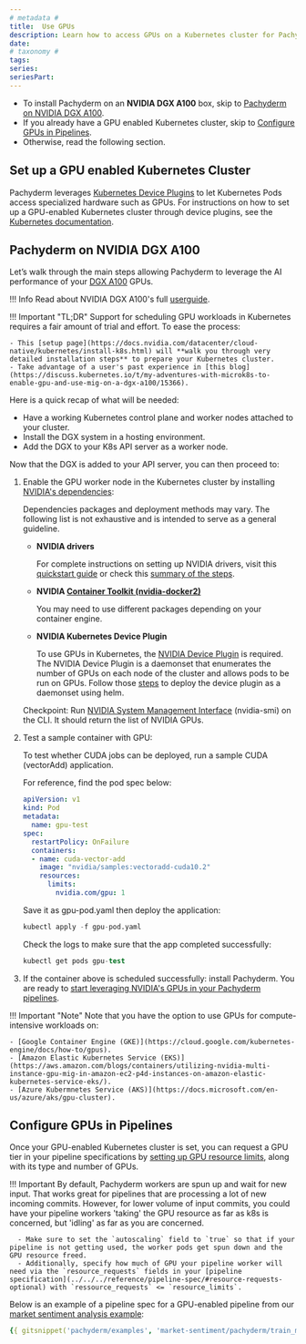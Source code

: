```yaml
---
# metadata # 
title:  Use GPUs
description: Learn how to access GPUs on a Kubernetes cluster for Pachyderm data transformations. 
date: 
# taxonomy #
tags: 
series:
seriesPart:
--- 
```



- To install Pachyderm on an **NVIDIA DGX A100** box, skip to [Pachyderm on NVIDIA DGX A100](#pachyderm-on-nvidia-dgx-a100).
- If you already have a GPU enabled Kubernetes cluster,
skip to [Configure GPUs in Pipelines](#configure-gpus-in-pipelines).
- Otherwise, read the following section.
## Set up a GPU enabled Kubernetes Cluster

Pachyderm leverages [Kubernetes Device Plugins](https://kubernetes.io/docs/concepts/extend-kubernetes/compute-storage-net/device-plugins/) to let Kubernetes Pods access specialized hardware such as GPUs.
For instructions on how to set up a GPU-enabled Kubernetes cluster
through device plugins, see the [Kubernetes documentation](https://kubernetes.io/docs/tasks/manage-gpus/scheduling-gpus/).

## Pachyderm on NVIDIA DGX A100

Let’s walk through the main steps allowing Pachyderm to leverage the AI performance of your [DGX A100](https://www.nvidia.com/en-in/data-center/dgx-a100/) GPUs.

!!! Info
    Read about NVIDIA DGX A100's full [userguide](https://docs.nvidia.com/dgx/pdf/dgxa100-user-guide.pdf).


!!! Important "TL;DR"
    Support for scheduling GPU workloads in Kubernetes requires a fair amount of trial and effort. To ease the process:

    - This [setup page](https://docs.nvidia.com/datacenter/cloud-native/kubernetes/install-k8s.html) will **walk you through very detailed installation steps** to prepare your Kubernetes cluster.
    - Take advantage of a user's past experience in [this blog](https://discuss.kubernetes.io/t/my-adventures-with-microk8s-to-enable-gpu-and-use-mig-on-a-dgx-a100/15366).

Here is a quick recap of what will be needed:

- Have a working Kubernetes control plane and worker nodes attached to your cluster. 
- Install the DGX system in a hosting environment.
- Add the DGX to your K8s API server as a worker node.

Now that the DGX is added to your API server, you can then proceed to:
 
1. Enable the GPU worker node in the Kubernetes cluster by installing [NVIDIA's dependencies](https://docs.nvidia.com/datacenter/cloud-native/kubernetes/install-k8s.html#install-nvidia-dependencies):

    Dependencies packages and deployment methods may vary. The following list is not exhaustive and is intended to serve as a general guideline.

    - **NVIDIA drivers**

        For complete instructions on setting up NVIDIA drivers, visit this [quickstart guide](https://docs.nvidia.com/datacenter/tesla/tesla-installation-notes/index.html) or check this [summary of the steps](https://docs.nvidia.com/datacenter/cloud-native/kubernetes/install-k8s.html#install-nvidia-drivers). 

    - **NVIDIA [Container Toolkit (nvidia-docker2)](https://docs.nvidia.com/datacenter/cloud-native/kubernetes/install-k8s.html#install-nvidia-container-toolkit-nvidia-docker2)**

        You may need to use different packages depending on your container engine.
      
    - **NVIDIA Kubernetes Device Plugin**

        To use GPUs in Kubernetes, the [NVIDIA Device Plugin](https://github.com/NVIDIA/k8s-device-plugin/) is required. The NVIDIA Device Plugin is a daemonset that enumerates the number of GPUs on each node of the cluster and allows pods to be run on GPUs. Follow those [steps](https://docs.nvidia.com/datacenter/cloud-native/kubernetes/install-k8s.html#install-nvidia-device-plugin) to deploy the device plugin as a daemonset using helm. 

    Checkpoint: Run [NVIDIA System Management Interface](https://developer.nvidia.com/nvidia-system-management-interface#:~:text=The%20NVIDIA%20System%20Management%20Interface,monitoring%20of%20NVIDIA%20GPU%20devices.&text=Nvidia-smi%20can%20report%20query,standard%20output%20or%20a%20file.) (nvidia-smi) on the CLI. It should return the list of NVIDIA GPUs.

1. Test a sample container with GPU:

    To test whether CUDA jobs can be deployed, run a sample CUDA (vectorAdd) application.

    For reference, find the pod spec below:

    ```yaml
    apiVersion: v1
    kind: Pod
    metadata:
      name: gpu-test
    spec:
      restartPolicy: OnFailure
      containers:
      - name: cuda-vector-add
        image: "nvidia/samples:vectoradd-cuda10.2"
        resources:
          limits:
            nvidia.com/gpu: 1
    ```

    Save it as gpu-pod.yaml then deploy the application:
    ```s
    kubectl apply -f gpu-pod.yaml
    ```
    Check the logs to make sure that the app completed successfully:
    ```s
    kubectl get pods gpu-test
    ```

1. If the container above is scheduled successfully: install Pachyderm. You are ready to [start leveraging NVIDIA's GPUs in your Pachyderm pipelines](#configure-gpus-in-pipelines).

!!! Important "Note"
    Note that you have the option to use GPUs for compute-intensive workloads on:

    - [Google Container Engine (GKE)](https://cloud.google.com/kubernetes-engine/docs/how-to/gpus).
    - [Amazon Elastic Kubernetes Service (EKS)](https://aws.amazon.com/blogs/containers/utilizing-nvidia-multi-instance-gpu-mig-in-amazon-ec2-p4d-instances-on-amazon-elastic-kubernetes-service-eks/).
    - [Azure Kubermnetes Service (AKS)](https://docs.microsoft.com/en-us/azure/aks/gpu-cluster).

## Configure GPUs in Pipelines

Once your GPU-enabled Kubernetes cluster is set, 
you can request a GPU tier in your pipeline specifications
by [setting up GPU resource limits](../../../reference/pipeline-spec/#resource-requests-optional), along with its type and number of GPUs. 

!!! Important
    By default, Pachyderm workers are spun up and wait for new input. That works great for pipelines that are processing a lot of new incoming commits. However, for lower volume of input commits, you could have your pipeline workers 'taking' the GPU resource as far as k8s is concerned, but 'idling' as far as you are concerned. 

      - Make sure to set the `autoscaling` field to `true` so that if your pipeline is not getting used, the worker pods get spun down and the GPU resource freed.
      - Additionally, specify how much of GPU your pipeline worker will need via the `resource_requests` fields in your [pipeline specification](../../../reference/pipeline-spec/#resource-requests-optional) with `ressource_requests` <= `resource_limits`.


Below is an example of a pipeline spec for a GPU-enabled pipeline from our [market sentiment analysis example](https://github.com/pachyderm/examples/tree/2.3.x/market-sentiment):

```yaml
{{ gitsnippet('pachyderm/examples', 'market-sentiment/pachyderm/train_model.json') }}
```


